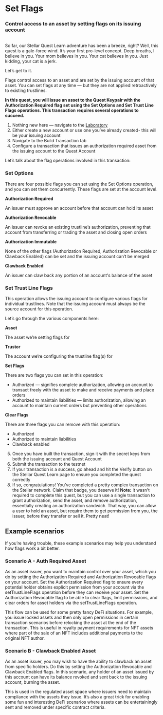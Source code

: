 # Set Flags

### Control access to an asset by setting flags on its issuing account

<br>
So far, our Stellar Quest Learn adventure has been a breeze, right? Well, this quest is a gale-force wind. It’s your first pro-level concept. Deep breaths, I believe in you. Your mom believes in you. Your cat believes in you. Just kidding, your cat is a jerk.

Let’s get to it.

Flags control access to an asset and are set by the issuing account of that asset. You can set flags at any time — but they are not applied retroactively to existing trustlines.

**In this quest, you will issue an asset to the Quest Keypair with the Authorization Required flag set using the Set Options and Set Trust Line Flags operations. This transaction requires several operations to succeed.**

1. Nothing new here — navigate to the [Laboratory](https://laboratory.stellar.org/#account-creator?network=test)
2. Either create a new account or use one you’ve already created- this will be your issuing account
3. Navigate to the Build Transaction tab
4. Configure a transaction that issues an authorization required asset from the issuing account to the Quest Account

Let’s talk about the flag operations involved in this transaction:

### **Set Options**

There are four possible flags you can set using the Set Options operation, and you can set them concurrently. These flags are set at the account level.

**Authorization Required**

An issuer must approve an account before that account can hold its asset

**Authorization Revocable**

An issuer can revoke an existing trustline’s authorization, preventing that account from transferring or trading the asset and closing open orders

**Authorization Immutable**

None of the other flags (Authorization Required, Authorization Revocable or Clawback Enabled) can be set and the issuing account can’t be merged

**Clawback Enabled**

An issuer can claw back any portion of an account's balance of the asset

### **Set Trust Line Flags**

This operation allows the issuing account to configure various flags for individual trustlines. Note that the issuing account must always be the source account for this operation.

Let’s go through the various components here:

**Asset**

The asset we’re setting flags for

**Trustor**

The account we’re configuring the trustline flag(s) for

**Set Flags**

There are two flags you can set in this operation:

- Authorized — signifies complete authorization, allowing an account to transact freely with the asset to make and receive payments and place orders
- Authorized to maintain liabilities — limits authorization, allowing an account to maintain current orders but preventing other operations

**Clear Flags**

There are three flags you can remove with this operation:

- Authorized
- Authorized to maintain liabilities
- Clawback enabled

5. Once you have built the transaction, sign it with the secret keys from both the issuing account and Quest Account
6. Submit the transaction to the testnet
7. If your transaction is a success, go ahead and hit the Verify button on the Stellar Quest Learn page to ensure you completed the quest correctly
8. If so, congratulations! You’ve completed a pretty complex transaction on the Stellar network. Claim that badge, you deserve it!
   **Note:** It wasn't required to complete this quest, but you can use a single transaction to grant authorization, send the asset, and remove authorization, essentially creating an authorization sandwich. That way, you can allow a user to hold an asset, but require them to get permission from you, the issuer, before they transfer or sell it. Pretty neat!

## Example scenarios

If you’re having trouble, these example scenarios may help you understand how flags work a bit better.

### **Scenario A - Auth Required Asset**

As an asset issuer, you want to maintain control over your asset, which you do by setting the Authorization Required and Authorization Revocable flags on your account. Set the Authorization Required flag to ensure every potential holder obtains explicit permission from your account via the setTrustLineFlags operation before they can receive your asset. Set the Authorization Revocable flag to be able to clear flags, limit permissions, and clear orders for asset holders via the setTrustLineFlags operation.

This flow can be used for some pretty fancy DeFi situations. For example, you issue locked assets and then only open permissions in certain transaction scenarios before relocking the asset at the end of the transaction. This is useful in royalty payment requirements for NFT assets where part of the sale of an NFT includes additional payments to the original NFT author.

### **Scenario B - Clawback Enabled Asset**

As an asset issuer, you may wish to have the ability to clawback an asset from specific holders. Do this by setting the Authorization Revocable and Clawback Enabled flags. In this scenario, any holder of an asset issued by this account can have its balance revoked and sent back to the issuing account, burning the asset.

This is used in the regulated asset space where issuers need to maintain compliance with the assets they issue. It’s also a great trick for enabling some fun and interesting DeFi scenarios where assets can be entertainingly sent and removed under specific contract criteria.
